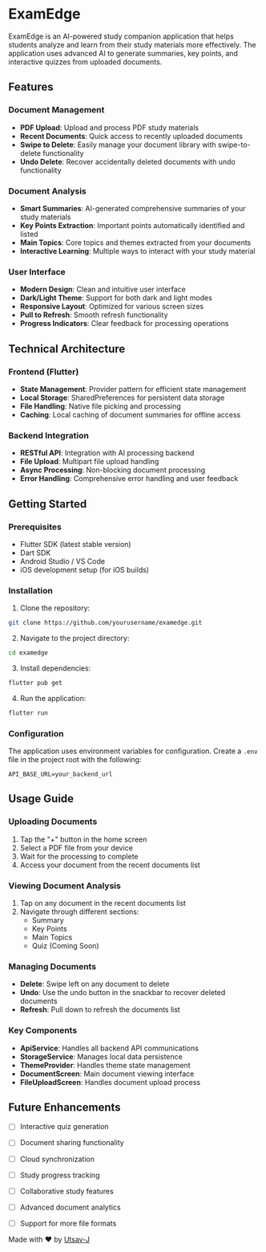 # ExamEdge

ExamEdge is an AI-powered study companion application that helps students analyze and learn from their study materials more effectively. The application uses advanced AI to generate summaries, key points, and interactive quizzes from uploaded documents.

## Features

### Document Management
- **PDF Upload**: Upload and process PDF study materials
- **Recent Documents**: Quick access to recently uploaded documents
- **Swipe to Delete**: Easily manage your document library with swipe-to-delete functionality
- **Undo Delete**: Recover accidentally deleted documents with undo functionality

### Document Analysis
- **Smart Summaries**: AI-generated comprehensive summaries of your study materials
- **Key Points Extraction**: Important points automatically identified and listed
- **Main Topics**: Core topics and themes extracted from your documents
- **Interactive Learning**: Multiple ways to interact with your study material

### User Interface
- **Modern Design**: Clean and intuitive user interface
- **Dark/Light Theme**: Support for both dark and light modes
- **Responsive Layout**: Optimized for various screen sizes
- **Pull to Refresh**: Smooth refresh functionality
- **Progress Indicators**: Clear feedback for processing operations

## Technical Architecture

### Frontend (Flutter)
- **State Management**: Provider pattern for efficient state management
- **Local Storage**: SharedPreferences for persistent data storage
- **File Handling**: Native file picking and processing
- **Caching**: Local caching of document summaries for offline access

### Backend Integration
- **RESTful API**: Integration with AI processing backend
- **File Upload**: Multipart file upload handling
- **Async Processing**: Non-blocking document processing
- **Error Handling**: Comprehensive error handling and user feedback

## Getting Started

### Prerequisites
- Flutter SDK (latest stable version)
- Dart SDK
- Android Studio / VS Code
- iOS development setup (for iOS builds)

### Installation

1. Clone the repository:
```bash
git clone https://github.com/yourusername/examedge.git
```

2. Navigate to the project directory:
```bash
cd examedge
```

3. Install dependencies:
```bash
flutter pub get
```

4. Run the application:
```bash
flutter run
```

### Configuration

The application uses environment variables for configuration. Create a `.env` file in the project root with the following:

```env
API_BASE_URL=your_backend_url
```

## Usage Guide

### Uploading Documents
1. Tap the "+" button in the home screen
2. Select a PDF file from your device
3. Wait for the processing to complete
4. Access your document from the recent documents list

### Viewing Document Analysis
1. Tap on any document in the recent documents list
2. Navigate through different sections:
   - Summary
   - Key Points
   - Main Topics
   - Quiz (Coming Soon)

### Managing Documents
- **Delete**: Swipe left on any document to delete
- **Undo**: Use the undo button in the snackbar to recover deleted documents
- **Refresh**: Pull down to refresh the documents list


### Key Components
- **ApiService**: Handles all backend API communications
- **StorageService**: Manages local data persistence
- **ThemeProvider**: Handles theme state management
- **DocumentScreen**: Main document viewing interface
- **FileUploadScreen**: Handles document upload process

## Future Enhancements

- [ ] Interactive quiz generation
- [ ] Document sharing functionality
- [ ] Cloud synchronization
- [ ] Study progress tracking
- [ ] Collaborative study features
- [ ] Advanced document analytics
- [ ] Support for more file formats


Made with ❤️ by [Utsav-J](https://github.com/Utsav-J)